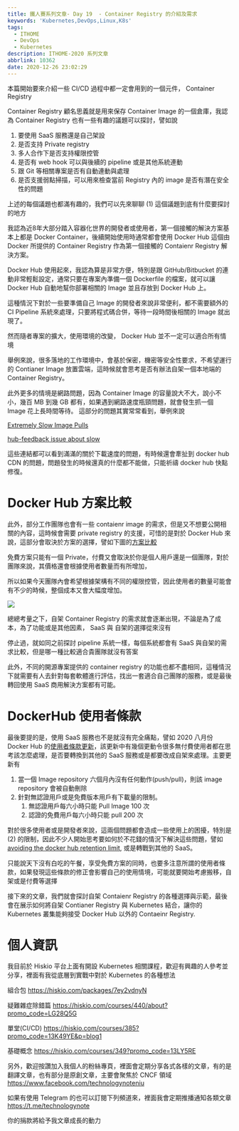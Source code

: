 ```yaml
---
title: 鐵人賽系列文章- Day 19  - Container Registry 的介紹及需求
keywords: 'Kubernetes,DevOps,Linux,K8s'
tags:
  - ITHOME
  - DevOps
  - Kubernetes
description: ITHOME-2020 系列文章
abbrlink: 10362
date: 2020-12-26 23:02:29
---
```


本篇開始要來介紹一些 CI/CD 過程中都一定會用到的一個元件， Container Registry

Container Registry 顧名思義就是用來保存 Container Image 的一個倉庫，我認為 Container Registry 也有一些有趣的議題可以探討，譬如說

1. 要使用 SaaS 服務還是自己架設
2. 是否支持 Private registry
3. 多人合作下是否支持權限控管
4. 是否有 web hook 可以與後續的 pipeline 或是其他系統連動
5. 跟 Git 等相關專案是否有自動連動與處理
6. 是否支援弱點掃描，可以用來檢查當前 Registry 內的 image 是否有潛在安全性的問題



上述的每個議題也都滿有趣的，我們可以先來聊聊 (1) 這個議題到底有什麼要探討的地方

我認為近8年大部分踏入容器化世界的開發者或使用者，第一個接觸的解決方案基本上都是 Docker Container，後續開始使用時通常都會使用 Docker Hub 這個由 Docker 所提供的 Container Registry 作為第一個接觸的 Contaienr Registry 解決方案。

Docker Hub 使用起來，我認為算是非常方便，特別是跟 GitHub/Bitbucket 的連動非常輕鬆設定，通常只要在專案內準備一個 Dockerfile 的檔案，就可以讓 Docker Hub 自動地幫你部署相關的 Image 並且存放到 Docker Hub 上。

這種情況下對於一些要準備自己 Image 的開發者來說非常便利，都不需要額外的 CI Pipeline 系統來處理，只要將程式碼合併，等待一段時間後相關的 Image 就出現了。

然而隨者專案的擴大，使用環境的改變， Docker Hub 並不一定可以適合所有情境

舉例來說，很多落地的工作環境中，會基於保密，機密等安全性要求，不希望運行的 Contianer Image 放置雲端，這時候就會思考是否有辦法自架一個本地端的 Container Registry。

此外更多的情境是網路問題，因為 Container Image 的容量說大不大，說小不小，幾百 MB 到幾 GB 都有，如果遇到網路速度瓶頸問題，就會發生抓一個 Image 花上長時間等待。 這部分的問題其實常常看到，舉例來說

[Extremely Slow Image Pulls](https://github.com/docker/hub-feedback/issues/1675)

[hub-feedback issue about slow](https://github.com/docker/hub-feedback/issues?q=is%3Aissue+is%3Aopen+slow)

這些連結都可以看到滿滿的關於下載速度的問題，有時候還會牽扯到 docker hub CDN 的問題，問題發生的時候還真的什麼都不能做，只能祈禱 docker hub 快點修復。



# Docker Hub 方案比較

此外，部分工作團隊也會有一些 contaienr image 的需求，但是又不想要公開相關的內容，這時候會需要 private registry 的支援，可惜的是對於 Docker Hub 來說，這部分會取決於方案的選擇，譬如下圖的[方案比較](https://www.docker.com/pricing)



免費方案只能有一個 Private，付費又會取決於你是個人用戶還是一個團隊，對於團隊來說，其價格還會根據使用者數量而有所增加，

所以如果今天團隊內會希望根據架構有不同的權限控管，因此使用者的數量可能會有不少的時候，整個成本又會大幅度增加。

![](https://i.imgur.com/u6lWBKU.png)



總總考量之下，自架 Container Registry 的需求就會逐漸出現，不論是為了成本，為了功能或是其他因素， SaaS 與 自架的選擇從來沒有

停止過，就如同之前探討 pipeline 系統一樣，每個系統都會有 SaaS 與自架的需求比較，但是哪一種比較適合貴團隊就沒有答案

此外，不同的開源專案提供的 container registry 的功能也都不盡相同，這種情況下就需要有人去針對每套軟體進行評估，找出一套適合自己團隊的服務，或是最後轉回使用 SaaS 商用解決方案都有可能。



# DockerHub 使用者條款

最後要提的是，使用 SaaS 服務也不是就沒有完全痛點，譬如 2020 八月份 Docker Hub 的[使用者條款更新](https://www.docker.com/legal/docker-terms-service)，該更新中有幾個更動令很多無付費使用者都在思考該怎麼處理，是否要轉換到其他的 SaaS 服務或是都要改成自架來處理。主要更新有

1. 當一個 Image repository 六個月內沒有任何動作(push/pull)，則該 image repository 會被自動刪除
2. 針對無認證用戶或是免費版本用戶有下載量的限制。
   1. 無認證用戶每六小時只能 Pull Image 100 次
   2. 認證的免費用戶每六小時只能 pull 200 次

對於很多使用者或是開發者來說，這兩個問題都會造成一些使用上的困擾，特別是 (2) 的限制，因此不少人開始思考要如何於不花錢的情況下解決這些問題，譬如 [avoiding the docker hub retention limit](https://poweruser.blog/avoiding-the-docker-hub-retention-limit-e18cdcacdfde), 或是轉戰到其他的 SaaS。

只能說天下沒有白吃的午餐，享受免費方案的同時，也要多注意所謂的使用者條款，如果發現這些條款的修正會影響自己的使用情境，可能就要開始考慮搬移，自架或是付費等選擇

接下來的文章，我們就會探討自架 Contaienr Registry 的各種選擇與示範，最後會在展示如何將自架 Contianer Registry 與 Kubernetes 結合，讓你的 Kubernetes 叢集能夠接受 Docker Hub 以外的 Contaeinr Registry.






# 個人資訊
我目前於 Hiskio 平台上面有開設 Kubernetes 相關課程，歡迎有興趣的人參考並分享，裡面有我從底層到實戰中對於 Kubernetes 的各種想法

組合包
https://hiskio.com/packages/7ey2vdnyN

疑難雜症除錯篇
https://hiskio.com/courses/440/about?promo_code=LG28Q5G

單堂(CI/CD)
https://hiskio.com/courses/385?promo_code=13K49YE&p=blog1

基礎概念
https://hiskio.com/courses/349?promo_code=13LY5RE

另外，歡迎按讚加入我個人的粉絲專頁，裡面會定期分享各式各樣的文章，有的是翻譯文章，也有部分是原創文章，主要會聚焦於 CNCF 領域
https://www.facebook.com/technologynoteniu

如果有使用 Telegram 的也可以訂閱下列頻道來，裡面我會定期推播通知各類文章
https://t.me/technologynote

你的捐款將給予我文章成長的動力
<script type="text/javascript" src="https://cdnjs.buymeacoffee.com/1.0.0/button.prod.min.js" data-name="bmc-button" data-slug="hwchiu" data-color="#000000" data-emoji=""  data-font="Cookie" data-text="Buy me a coffee" data-outline-color="#fff" data-font-color="#fff" data-coffee-color="#fd0" ></script>
